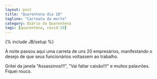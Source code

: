 ```yaml
---
layout: post
title: "Quarentena dia 10"
tagline: "Carreata da morte"
category: Diário da Quarentena
tags: [quarentena, covid-19]
---
```

{% include JB/setup %}

À noite passou aqui uma carreta de uns 20 empresários, manifestando o desejo de
que seus funcionários voltassem ao trabalho.

Gritei da janela "Assassinos!!!", "Vai faltar caixão!!!" e muitos palavrões.
Fiquei rouco.
